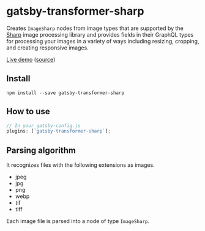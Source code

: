 # gatsby-transformer-sharp

Creates `ImageSharp` nodes from image types that are supported by the
[Sharp](https://github.com/lovell/sharp) image processing library and provides
fields in their GraphQL types for processing your images in a variety of ways
including resizing, cropping, and creating responsive images.

[Live demo](https://image-processing.gatsbyjs.org/)
([source](https://github.com/gatsbyjs/gatsby/tree/master/examples/image-processing))

## Install

`npm install --save gatsby-transformer-sharp`

## How to use

```javascript
// In your gatsby-config.js
plugins: [`gatsby-transformer-sharp`];
```

## Parsing algorithm

It recognizes files with the following extensions as images.

* jpeg
* jpg
* png
* webp
* tif
* tiff

Each image file is parsed into a node of type `ImageSharp`.
